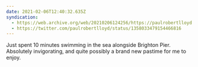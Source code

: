 ```yaml
---
date: 2021-02-06T12:40:32.635Z
syndication:
  - https://web.archive.org/web/20210206124256/https://paulrobertlloyd.com/notes/1612615232/
  - https://twitter.com/paulrobertlloyd/status/1358033479154466816
---
```

Just spent 10 minutes swimming in the sea alongside Brighton Pier. Absolutely invigorating, and quite possibly a brand new pastime for me to enjoy.
